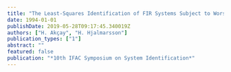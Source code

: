 ```yaml
---
title: "The Least-Squares Identification of FIR Systems Subject to Worst-Case Noise"
date: 1994-01-01
publishDate: 2019-05-28T09:17:45.340019Z
authors: ["H. Akçay", "H. Hjalmarsson"]
publication_types: ["1"]
abstract: ""
featured: false
publication: "*10th IFAC Symposium on System Identification*"
---
```


